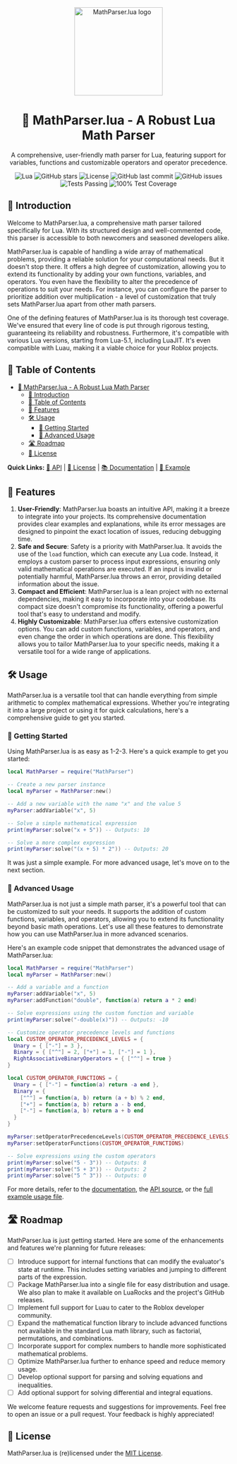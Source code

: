 <div align="center">

<img src="https://github.com/ByteXenon/MathParser.lua/assets/125568681/7c85601d-1218-414b-9545-f5e57d48c061" alt="MathParser.lua logo" width="200" height="200">

# 🚀 MathParser.lua - A Robust Lua Math Parser

A comprehensive, user-friendly math parser for Lua, featuring support for variables, functions and customizable operators and operator precedence.

![Lua](https://img.shields.io/badge/Lua-5.1%2C%205.2%2C%205.3%2C%205.4-blue?style=for-the-badge&logo=lua)
![GitHub stars](https://img.shields.io/github/stars/ByteXenon/MathParser.lua?style=for-the-badge)
![License](https://img.shields.io/github/license/ByteXenon/MathParser.lua?style=for-the-badge)
![GitHub last commit](https://img.shields.io/github/last-commit/ByteXenon/MathParser.lua?style=for-the-badge)
![GitHub issues](https://img.shields.io/github/issues/ByteXenon/MathParser.lua?style=for-the-badge)
![Tests Passing](https://img.shields.io/badge/Tests-Passing-green?style=for-the-badge)
![100% Test Coverage](https://img.shields.io/badge/Test%20Coverage-100%25-green?style=for-the-badge)

</div>

## 🎯 Introduction

Welcome to MathParser.lua, a comprehensive math parser tailored specifically for Lua. With its structured design and well-commented code, this parser is accessible to both newcomers and seasoned developers alike.

MathParser.lua is capable of handling a wide array of mathematical problems, providing a reliable solution for your computational needs. But it doesn't stop there. It offers a high degree of customization, allowing you to extend its functionality by adding your own functions, variables, and operators. You even have the flexibility to alter the precedence of operations to suit your needs. For instance, you can configure the parser to prioritize addition over multiplication - a level of customization that truly sets MathParser.lua apart from other math parsers.

One of the defining features of MathParser.lua is its thorough test coverage. We've ensured that every line of code is put through rigorous testing, guaranteeing its reliability and robustness. Furthermore, it's compatible with various Lua versions, starting from Lua-5.1, including LuaJIT. It's even compatible with Luau, making it a viable choice for your Roblox projects.

## 📖 Table of Contents

- [🚀 MathParser.lua - A Robust Lua Math Parser](#-mathparserlua---a-robust-lua-math-parser)
  - [🎯 Introduction](#-introduction)
  - [📖 Table of Contents](#-table-of-contents)
  - [🎁 Features](#-features)
  - [🛠 Usage](#-usage)
    - [🔰 Getting Started](#-getting-started)
    - [🔱 Advanced Usage](#-advanced-usage)
  - [🛣️ Roadmap](#️-roadmap)
  - [📜 License](#-license)

**Quick Links:** [🔗 API](./src/MathParser.lua) | [📄 License](./LICENSE) | [📚 Documentation](./docs/Documentation.md) | [📝 Example](./example.lua)

## 🎁 Features

1. **User-Friendly**: MathParser.lua boasts an intuitive API, making it a breeze to integrate into your projects. Its comprehensive documentation provides clear examples and explanations, while its error messages are designed to pinpoint the exact location of issues, reducing debugging time.
2. **Safe and Secure**: Safety is a priority with MathParser.lua. It avoids the use of the `load` function, which can execute any Lua code. Instead, it employs a custom parser to process input expressions, ensuring only valid mathematical operations are executed. If an input is invalid or potentially harmful, MathParser.lua throws an error, providing detailed information about the issue.
3. **Compact and Efficient**: MathParser.lua is a lean project with no external dependencies, making it easy to incorporate into your codebase. Its compact size doesn't compromise its functionality, offering a powerful tool that's easy to understand and modify.
4. **Highly Customizable**: MathParser.lua offers extensive customization options. You can add custom functions, variables, and operators, and even change the order in which operations are done. This flexibility allows you to tailor MathParser.lua to your specific needs, making it a versatile tool for a wide range of applications.

## 🛠 Usage

MathParser.lua is a versatile tool that can handle everything from simple arithmetic to complex mathematical expressions. Whether you're integrating it into a large project or using it for quick calculations, here's a comprehensive guide to get you started.

### 🔰 Getting Started

Using MathParser.lua is as easy as 1-2-3. Here's a quick example to get you started:
```lua
local MathParser = require("MathParser")

-- Create a new parser instance
local myParser = MathParser:new()

-- Add a new variable with the name "x" and the value 5
myParser:addVariable("x", 5)

-- Solve a simple mathematical expression
print(myParser:solve("x + 5")) -- Outputs: 10

-- Solve a more complex expression
print(myParser:solve("(x + 5) * 2")) -- Outputs: 20
```

It was just a simple example. For more advanced usage, let's move on to the next section.

### 🔱 Advanced Usage

MathParser.lua is not just a simple math parser, it's a powerful tool that can be customized to suit your needs. It supports the addition of custom functions, variables, and operators, allowing you to extend its functionality beyond basic math operations. Let's use all these features to demonstrate how you can use MathParser.lua in more advanced scenarios.

Here's an example code snippet that demonstrates the advanced usage of MathParser.lua:
```lua
local MathParser = require("MathParser")
local myParser = MathParser:new()

-- Add a variable and a function
myParser:addVariable("x", 5)
myParser:addFunction("double", function(a) return a * 2 end)

-- Solve expressions using the custom function and variable
print(myParser:solve("-double(x)")) -- Outputs: -10

-- Customize operator precedence levels and functions
local CUSTOM_OPERATOR_PRECEDENCE_LEVELS = {
  Unary = { ["-"] = 3 },
  Binary = { ["^"] = 2, ["+"] = 1, ["-"] = 1 },
  RightAssociativeBinaryOperators = { ["^"] = true }
}

local CUSTOM_OPERATOR_FUNCTIONS = {
  Unary = { ["-"] = function(a) return -a end },
  Binary = {
    ["^"] = function(a, b) return (a + b) % 2 end,
    ["+"] = function(a, b) return a - b end,
    ["-"] = function(a, b) return a + b end
  }
}

myParser:setOperatorPrecedenceLevels(CUSTOM_OPERATOR_PRECEDENCE_LEVELS)
myParser:setOperatorFunctions(CUSTOM_OPERATOR_FUNCTIONS)

-- Solve expressions using the custom operators
print(myParser:solve("5 - 3")) -- Outputs: 8
print(myParser:solve("5 + 3")) -- Outputs: 2
print(myParser:solve("5 ^ 3")) -- Outputs: 0
```

For more details, refer to the [documentation](docs/Documentation.md), the [API source](src/MathParser.lua), or the [full example usage file](./example.lua).

## 🛣️ Roadmap

MathParser.lua is just getting started. Here are some of the enhancements and features we're planning for future releases:

- [ ] Introduce support for internal functions that can modify the evaluator's state at runtime. This includes setting variables and jumping to different parts of the expression.
- [ ] Package MathParser.lua into a single file for easy distribution and usage. We also plan to make it available on LuaRocks and the project's GitHub releases.
- [ ] Implement full support for Luau to cater to the Roblox developer community.
- [ ] Expand the mathematical function library to include advanced functions not available in the standard Lua math library, such as factorial, permutations, and combinations.
- [ ] Incorporate support for complex numbers to handle more sophisticated mathematical problems.
- [ ] Optimize MathParser.lua further to enhance speed and reduce memory usage.
- [ ] Develop optional support for parsing and solving equations and inequalities.
- [ ] Add optional support for solving differential and integral equations.

We welcome feature requests and suggestions for improvements. Feel free to open an issue or a pull request. Your feedback is highly appreciated!

## 📜 License

MathParser.lua is (re)licensed under the [MIT License](LICENSE).